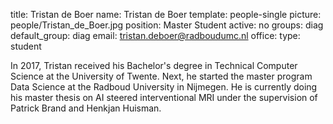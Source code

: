 title: Tristan de Boer
name: Tristan de Boer
template: people-single
picture: people/Tristan_de_Boer.jpg
position: Master Student
active: no
groups: diag
default_group: diag
email: tristan.deboer@radboudumc.nl
office: 
type: student

In 2017, Tristan received his Bachelor's degree in Technical Computer Science at the University of Twente. Next, he started the master program Data Science at the Radboud University in Nijmegen. He is currently doing his master thesis on AI steered interventional MRI under the supervision of Patrick Brand and Henkjan Huisman.
